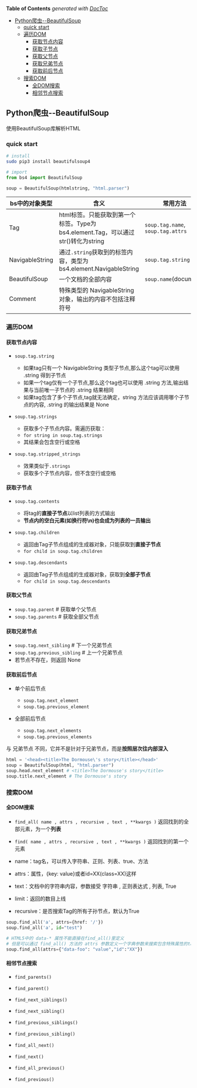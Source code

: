 <!-- START doctoc generated TOC please keep comment here to allow auto update -->
<!-- DON'T EDIT THIS SECTION, INSTEAD RE-RUN doctoc TO UPDATE -->
**Table of Contents**  *generated with [DocToc](https://github.com/thlorenz/doctoc)*

- [Python爬虫--BeautifulSoup](#python%E7%88%AC%E8%99%AB--beautifulsoup)
  - [quick start](#quick-start)
  - [遍历DOM](#%E9%81%8D%E5%8E%86dom)
    - [获取节点内容](#%E8%8E%B7%E5%8F%96%E8%8A%82%E7%82%B9%E5%86%85%E5%AE%B9)
    - [获取子节点](#%E8%8E%B7%E5%8F%96%E5%AD%90%E8%8A%82%E7%82%B9)
    - [获取父节点](#%E8%8E%B7%E5%8F%96%E7%88%B6%E8%8A%82%E7%82%B9)
    - [获取兄弟节点](#%E8%8E%B7%E5%8F%96%E5%85%84%E5%BC%9F%E8%8A%82%E7%82%B9)
    - [获取前后节点](#%E8%8E%B7%E5%8F%96%E5%89%8D%E5%90%8E%E8%8A%82%E7%82%B9)
  - [搜索DOM](#%E6%90%9C%E7%B4%A2dom)
    - [全DOM搜索](#%E5%85%A8dom%E6%90%9C%E7%B4%A2)
    - [相邻节点搜索](#%E7%9B%B8%E9%82%BB%E8%8A%82%E7%82%B9%E6%90%9C%E7%B4%A2)

<!-- END doctoc generated TOC please keep comment here to allow auto update -->

## Python爬虫--BeautifulSoup

使用BeautifulSoup库解析HTML

### quick start

```bash
# install
sudo pip3 install beautifulsoup4
```

```python
# import
from bs4 import BeautifulSoup

soup = BeautifulSoup(htmlstring, "html.parser")
```

| bs中的对象类型        | 含义                                       | 常用方法                              |
| --------------- | ---------------------------------------- | --------------------------------- |
| Tag             | html标签。只能获取到第一个标签。Type为bs4.element.Tag，可以通过str()转化为string | `soup.tag.name`, `soup.tag.attrs` |
| NavigableString | 通过`.string`获取到的标签内容，类型为bs4.element.NavigableString | `soup.tag.string`                 |
| BeautifulSoup   | 一个文档的全部内容                                | `soup.name`(document)             |
| Comment         | 特殊类型的 NavigableString 对象，输出的内容不包括注释符号    |                                   |

### 遍历DOM

#### 获取节点内容

- `soup.tag.string`
  - 如果tag只有一个 NavigableString 类型子节点,那么这个tag可以使用 .string 得到子节点
  - 如果一个tag仅有一个子节点,那么这个tag也可以使用 .string 方法,输出结果与当前唯一子节点的 .string 结果相同
  - 如果tag包含了多个子节点,tag就无法确定，string 方法应该调用哪个子节点的内容, .string 的输出结果是 None

- `soup.tag.strings`
  - 获取多个子节点内容。需遍历获取：
  - `for string in soup.tag.strings`
  - 其结果会包含空行或空格

- `soup.tag.stripped_strings`
  - 效果类似于`.strings`
  - 获取多个子节点内容，但不含空行或空格

#### 获取子节点

- `soup.tag.contents`
  - 将tag的**直接子节点**以list列表的方式输出
  - **节点内的空白元素(如换行符\n)也会成为列表的一员输出**

- `soup.tag.children`
  - 返回由Tag子节点组成的生成器对象，只能获取到**直接子节点**
  - `for child in soup.tag.children`

- `soup.tag.descendants`
  - 返回由Tag子节点组成的生成器对象，获取到**全部子节点**
  - `for child in soup.tag.descendants`

#### 获取父节点

- `soup.tag.parent` # 获取单个父节点
- `soup.tag.parents` # 获取全部父节点

#### 获取兄弟节点

- `soup.tag.next_sibling` # 下一个兄弟节点
- `soup.tag.previous_sibling` # 上一个兄弟节点
- 若节点不存在，则返回 None

#### 获取前后节点

- 单个前后节点
  - `soup.tag.next_element`
  - `soup.tag.previous_element`

- 全部前后节点
  - `soup.tag.next_elements`
  - `soup.tag.previous_elements`

与 兄弟节点 不同，它并不是针对于兄弟节点，而是**按照层次往内部深入**

```python
html = '<head><title>The Dormouse\'s story</title></head>'
soup = BeautifulSoup(html, "html.parser")
soup.head.next_element # <title>The Dormouse's story</title>
soup.title.next_element # The Dormouse's story
```

### 搜索DOM

#### 全DOM搜索

 - `find_all( name , attrs , recursive , text , **kwargs )` 返回找到的全部元素，为一个**列表**
 - `find( name , attrs , recursive , text , **kwargs )` 返回找到的第一个元素

- name：tag名，可以传入字符串、正则、列表、true、方法
- attrs：属性，{key: value}或者id=XX(class=XX)这样
- text：文档中的字符串内容，参数接受 字符串 , 正则表达式 , 列表, True
- limit：返回的数目上线
- recursive：是否搜索Tag的所有子孙节点，默认为True

```python
soup.find_all('a', attrs={href: '/'})
soup.find_all('a', id="test")

# HTML5中的 data-* 属性不能直接在find_all()里定义
# 但是可以通过 find_all() 方法的 attrs 参数定义一个字典参数来搜索包含特殊属性的tag
soup.find_all(attrs={"data-foo": "value","id":"XX"})
```

#### 相邻节点搜索

- `find_parents()`
- `find_parent()`

- `find_next_siblings()`
- `find_next_sibling()`

- `find_previous_siblings()`
- `find_previous_sibling()`

- `find_all_next()`
- `find_next()`

- `find_all_previous()`
- `find_previous()`